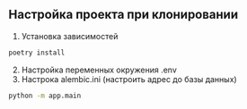 ## Настройка проекта при клонировании

1) Установка зависимостей

```bash
poetry install
```

2) Настройка переменных окружения .env
3) Настрока alembic.ini (настроить адрес до базы данных)


```bash
python -m app.main
```